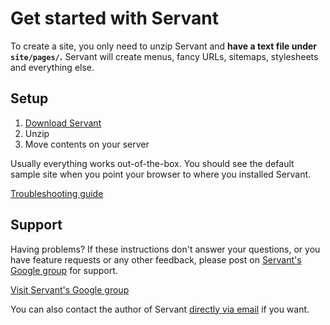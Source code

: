 
# Get started with Servant

To create a site, you only need to unzip Servant and **have a text file under `site/pages/`.** Servant will create menus, fancy URLs, sitemaps, stylesheets and everything else.



## Setup

1. [Download Servant](https://github.com/Eiskis/Servant/archive/master.zip)
2. Unzip
3. Move contents on your server

Usually everything works out-of-the-box. You should see the default sample site when you point your browser to where you installed Servant.

<a href="troubleshooting" class="button pull-left">Troubleshooting guide</a>



## Support

Having problems? If these instructions don't answer your questions, or you have feature requests or any other feedback, please post on <a href="https://groups.google.com/forum/?fromgroups#!forum/servantweb">Servant's Google group</a> for support.

<a href="https://groups.google.com/forum/?fromgroups#!forum/servantweb" class="button pull-left">Visit Servant's Google group</a>

You can also contact the author of Servant <a href="mailto:eiskis@gmail.com">directly via email</a> if you want.
